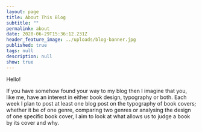 ```yaml
---
layout: page
title: About This Blog
subtitle: ""
permalink: about
date: 2020-06-29T15:36:12.231Z
header_feature_image: ../uploads/blog-banner.jpg
published: true
tags: null
description: null
show: true
---
```

Hello! 

If you have somehow found your way to my blog then I imagine that you, like me, have an interest in either book design, typography or both. Each week I plan to post at least one blog post on the typography of book covers; whether it be of one genre, comparing two genres or analysing the design of one specific book cover, I aim to look at what allows us to judge a book by its cover and why.